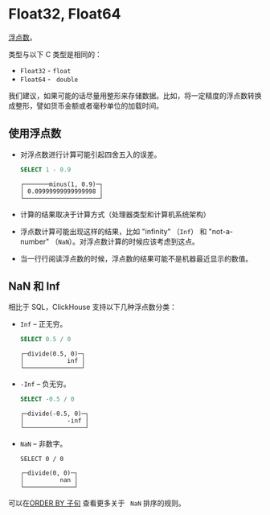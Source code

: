 # Float32, Float64

[浮点数](https://en.wikipedia.org/wiki/IEEE_754)。

类型与以下 C 类型是相同的：

- `Float32` - `float`
- `Float64`  - ` double`

我们建议，如果可能的话尽量用整形来存储数据。比如，将一定精度的浮点数转换成整形，譬如货币金额或者毫秒单位的加载时间。

## 使用浮点数

- 对浮点数进行计算可能引起四舍五入的误差。

   ```sql
   SELECT 1 - 0.9
   ```

   ```
  ┌───────minus(1, 0.9)─┐
  │ 0.09999999999999998 │
  └─────────────────────┘
   ```

- 计算的结果取决于计算方式（处理器类型和计算机系统架构）

- 浮点数计算可能出现这样的结果，比如 "infinity" （`Inf`） 和 "not-a-number" （`NaN`）。对浮点数计算的时候应该考虑到这点。

- 当一行行阅读浮点数的时候，浮点数的结果可能不是机器最近显示的数值。

## NaN 和 Inf

相比于 SQL，ClickHouse 支持以下几种浮点数分类：

- `Inf` – 正无穷。

   ```sql
   SELECT 0.5 / 0
   ```

   ```
  ┌─divide(0.5, 0)─┐
  │            inf │
  └────────────────┘
   ```
- `-Inf` – 负无穷。

   ```sql
   SELECT -0.5 / 0
   ```

   ```
  ┌─divide(-0.5, 0)─┐
  │            -inf │
  └─────────────────┘
   ```
- `NaN` – 非数字。

   ```
   SELECT 0 / 0
   ```

   ```
  ┌─divide(0, 0)─┐
  │          nan │
  └──────────────┘
   ```

可以在[ORDER BY 子句](../query_language/queries.md#query_language-queries-order_by) 查看更多关于 ` NaN` 排序的规则。

